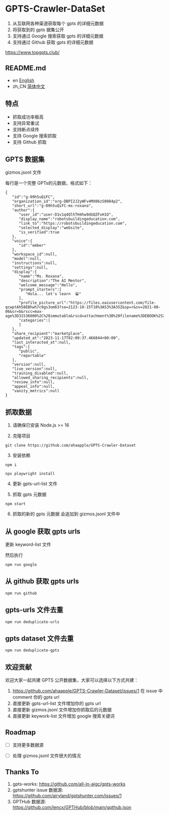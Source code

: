 # GPTS-Crawler-DataSet

1. 从互联网各种渠道获取每个 gpts 的详细元数据
2. 将获取到的 gpts 据集公开
3. 支持通过 Google 搜索获取 gpts 的详细元数据
4. 支持通过 Github 获取 gpts 的详细元数据

https://www.topgpts.club/

## README.md

- en [English](README.md)
- zh_CN [简体中文](README.zh_CN.md)

## 特点

- 抓取成功率极高
- 支持异常重试
- 支持断点续传
- 支持 Google 搜索抓取
- 支持 Github 抓取

## GPTS 数据集

gizmos.jsonl 文件

每行是一个完整 GPTs的元数据，格式如下：

```
{
   "id":"g-09h5uQiFC",
   "organization_id":"org-DBPI2J2yWFv4MX06zS0084p2",
   "short_url":"g-09h5uQiFC-ms-roxana",
   "author":{
      "user_id":"user-D1v1q4QlhTH4hw9dGQZFxH1O",
      "display_name":"robotsbuildingeducation.com",
      "link_to":"https://robotsbuildingeducation.com",
      "selected_display":"website",
      "is_verified":true
   },
   "voice":{
      "id":"ember"
   },
   "workspace_id":null,
   "model":null,
   "instructions":null,
   "settings":null,
   "display":{
      "name":"Ms. Roxana",
      "description":"The AI Mentor",
      "welcome_message":"Hello",
      "prompt_starters":[
         "Hola... let's learn  😁"
      ],
      "profile_picture_url":"https://files.oaiusercontent.com/file-qcwptAh58EBhwh7c9gs3om63?se=2123-10-15T10%3A53%3A35Z&sp=r&sv=2021-08-06&sr=b&rscc=max-age%3D31536000%2C%20immutable&rscd=attachment%3B%20filename%3DEBOOK%2520%25282%2529.png&sig=ANxSurYw7dfGjpzlehF1PWJKQB4kp2Uok3DHfAw0Trg%3D",
      "categories":[
      ]
   },
   "share_recipient":"marketplace",
   "updated_at":"2023-11-17T02:09:37.466844+00:00",
   "last_interacted_at":null,
   "tags":[
      "public",
      "reportable"
   ],
   "version":null,
   "live_version":null,
   "training_disabled":null,
   "allowed_sharing_recipients":null,
   "review_info":null,
   "appeal_info":null,
   "vanity_metrics":null
}
```

## 抓取数据

1. 请确保已安装 Node.js >= 16


2. 克隆项目

```
git clone https://github.com/ahaapple/GPTS-Crawler-Dataset
```

3. 安装依赖

```
npm i

npx playwright install
```

4. 更新 gpts-url-list 文件


5. 抓取 gpts 元数据

```
npm start
```

6. 抓取的新的 gpts 元数据 会追加到 gizmos.jsonl 文件中

## 从 google 获取 gpts urls

更新 keyword-list 文件

然后执行

```
npm run google
```

## 从 github 获取 gpts urls

```
npm run github
```


## gpts-urls 文件去重

```
npm run deduplicate-urls
```

## gpts dataset 文件去重

```
npm run deduplicate-gpts
```

## 欢迎贡献

欢迎大家一起共建 GPTS 公开数据集，大家可以选择以下方式共建：

1. https://github.com/ahaapple/GPTS-Crawler-Dataset/issues/1  在 issue 中 comment 你的 gpts url
2. 直接更新 gpts-url-list 文件增加你的 gpts url
3. 直接更新 gizmos.jsonl 文件增加你抓取后的元数据
4. 直接更新 keywork-list 文件增加 google 搜索关键词

## Roadmap

- [ ] 支持更多数据源
- [ ] 处理 gizmos.jsonl 文件很大的情况


## Thanks To

1. gpts-works: https://github.com/all-in-aigc/gpts-works
2. gptshunter issue 数据源: https://github.com/airyland/gptshunter.com/issues/1
3. GPTHub 数据源: https://github.com/lencx/GPTHub/blob/main/gpthub.json
